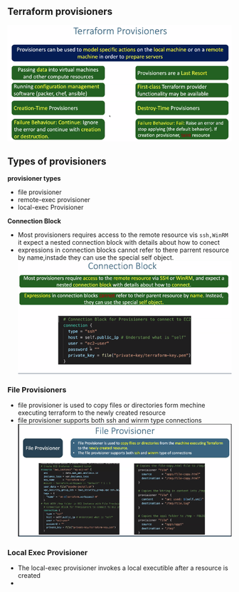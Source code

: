 ## Terraform provisioners 
![img.png](img.png)

## Types of provisioners
**provisioner types**
- file provisioner 
- remote-exec provisioner
- local-exec Provisioner

**Connection Block**
- Most provisioners requires access to the remote resource vis `ssh,WinRM` it expect a nested connection block with details about how to conect
- expressions in connection blocks cannot refer to there parrent resource by name,instade they can use the special self object.
![img_1.png](img_1.png)

### File Provisioners
- file provisioner is used to copy files or directories form mechine executing terraform to the newly created resource
- file provisioner supports both ssh and winrm type connections 
![img_2.png](img_2.png)

### Local Exec Provisioner  
- The local-exec provisioner invokes a local executible after a resource is created 
- 